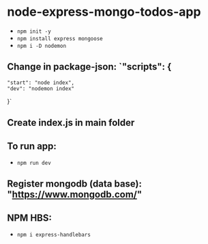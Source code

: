 # node-express-mongo-todos-app
- `npm init -y`
- `npm install express mongoose`
- `npm i -D nodemon`

## Change in package-json: `"scripts": {
    "start": "node index",
    "dev": "nodemon index"
  }`
## Create index.js in main folder
## To run app:
- `npm run dev`
## Register mongodb (data base): "https://www.mongodb.com/"
## NPM HBS:
- `npm i express-handlebars`

